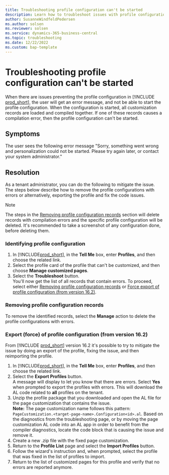 ```yaml
---
title: Troubleshooting profile configuration can't be started
description: Learn how to troubleshoot issues with profile configuration.
author: SusanneWindfeldPedersen
ms.author: solsen
ms.reviewer: solsen
ms.service: dynamics-365-business-central
ms.topic: troubleshooting
ms.date: 12/22/2022
ms.custom: bap-template
---
```


# Troubleshooting profile configuration can't be started

When there are issues preventing the profile configuration in [!INCLUDE [prod_short](includes/prod_short.md)], the user will get an error message, and not be able to start the profile configuration. When the configuration is started, all customization records are loaded and compiled together. If one of these records causes a compilation error, then the profile configuration can't be started.

## Symptoms

The user sees the following error message "Sorry, something went wrong and personalization could not be started. Please try again later, or contact your system administrator."

## Resolution

As a tenant administrator, you can do the following to mitigate the issue. The steps below describe how to remove the profile configurations with errors or alternatively, exporting the profile and fix the code issues.

> [!NOTE]  
> The steps in the [Removing profile configuration records](devenv-troubleshooting-profile-configuration.md#removing-profile-configuration-records) section will delete records with compilation errors and the specific profile configuration will be deleted. It's recommended to take a screenshot of any configuration done, before deleting them.

### Identifying profile configuration

1. In [!INCLUDE[prod_short](includes/prod_short.md)], in the **Tell Me** box, enter **Profiles**, and then choose the related link.
2. Select the profile card of the profile that can't be customized, and then choose **Manage customized pages**.
3. Select the **Troubleshoot** button.  
  You'll now get the list of all records that contain errors. To proceed, select either [Removing profile configuration records](devenv-troubleshooting-profile-configuration.md#removing-profile-configuration-records) or [Force export of profile configuration (from version 16.2)](devenv-troubleshooting-profile-configuration.md#export-force-of-profile-configuration-from-version-162).

### Removing profile configuration records

To remove the identified records, select the **Manage** action to delete the profile configurations with errors.

### Export (force) of profile configuration (from version 16.2)

From [!INCLUDE [prod_short](includes/prod_short.md)] version 16.2 it's possible to try to mitigate the issue by doing an export of the profile, fixing the issue, and then reimporting the profile.

1. In [!INCLUDE[prod_short](includes/prod_short.md)], in the **Tell Me** box, enter **Profiles**, and then choose the related link.
2. Select the **Export Profiles** button.  
  A message will display to let you know that there are errors. Select **Yes** when prompted to export the profiles with errors. This will download the AL code related to **all** profiles on the tenant.
3. Unzip the profile package that you downloaded and open the AL file for the page customization that contains the issue.  
  **Note:** The page customization name follows this pattern: `PageCustomization.<target-page-name>.Configuration<id>.al`. Based on the diagnostics from the troubleshooting page, or by moving the page customization AL code into an AL app in order to benefit from the compiler diagnostics, locate the code block that is causing the issue and remove it.
4. Create a new .zip file with the fixed page customization.
5. Return to the **Profile List** page and select the **Import Profiles** button.
1. Follow the wizard's instruction and, when prompted, select the profile that was fixed in the list of profiles to import.
6. Return to the list of customized pages for this profile and verify that no errors are reported anymore.